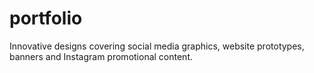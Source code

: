 # portfolio
Innovative designs covering social media graphics, website prototypes, banners  and Instagram promotional content.

